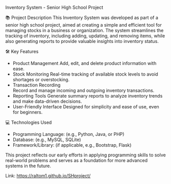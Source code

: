 Inventory System - Senior High School Project

 📚 Project Description
This Inventory System was developed as part of a senior high school project, aimed at creating a simple and efficient tool for managing stocks in a business or organization. The system streamlines the tracking of inventory, including adding, updating, and removing items, while also generating reports to provide valuable insights into inventory status.

 🛠️ Key Features
- Product Management 
  Add, edit, and delete product information with ease.  
- Stock Monitoring 
  Real-time tracking of available stock levels to avoid shortages or overstocking.  
- Transaction Recording  
  Record and manage incoming and outgoing inventory transactions.  
- Reporting Tools 
  Generate summary reports to analyze inventory trends and make data-driven decisions.  
- User-Friendly Interface 
  Designed for simplicity and ease of use, even for beginners.  

💻 Technologies Used
- Programming Language: (e.g., Python, Java, or PHP)  
- Database: (e.g., MySQL, SQLite)  
- Framework/Library: (if applicable, e.g., Bootstrap, Flask) 

This project reflects our early efforts in applying programming skills to solve real-world problems and serves as a foundation for more advanced systems in the future.

Link: https://raltom1.github.io/SHproject/

